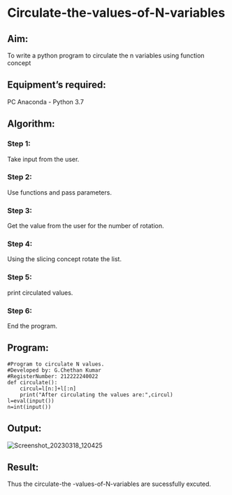 # Circulate-the-values-of-N-variables
## Aim:
To write a python program to circulate the n variables using function concept
## Equipment’s required:
PC
Anaconda - Python 3.7
## Algorithm: 
### Step 1: 
Take input from the user.
### Step 2: 
Use functions and pass parameters.
### Step 3: 
Get the value from the user for the number of rotation.
### Step 4: 
Using the slicing concept rotate the list.
### Step 5: 
print circulated values.
### Step 6: 
End the program.
## Program:
```
#Program to circulate N values.
#Developed by: G.Chethan Kumar
#RegisterNumber: 212222240022
def circulate():
    circul=l[n:]+l[:n]
    print("After circulating the values are:",circul)
l=eval(input())
n=int(input())
```
## Output:

![Screenshot_20230318_120425](https://user-images.githubusercontent.com/118348224/226089628-60610770-985a-4f15-b3e9-068e7d6d441b.png)

## Result:
Thus the circulate-the -values-of-N-variables are sucessfully excuted.
